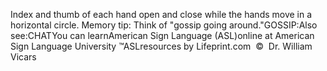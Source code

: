 Index and thumb of each hand open and close while the hands move in a 
  horizontal circle. Memory tip: Think of "gossip going around."GOSSIP:Also see:CHATYou can learnAmerican Sign Language (ASL)online at American Sign Language University ™ASLresources by Lifeprint.com  ©  Dr. William Vicars